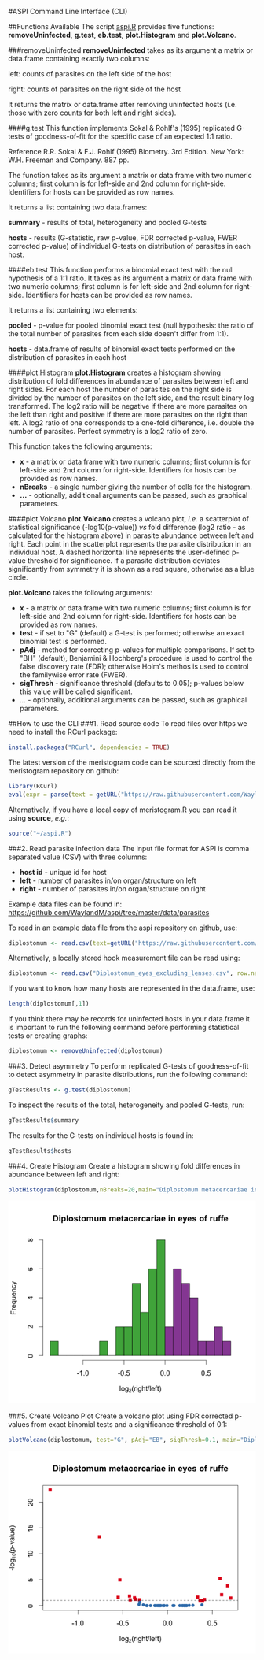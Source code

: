 #ASPI Command Line Interface (CLI)

##Functions Available
The script [aspi.R](https://github.com/WaylandM/aspi/blob/master/cli/aspi.R) provides five functions: **removeUninfected**, **g.test**, **eb.test**, **plot.Histogram** and **plot.Volcano**.


###removeUninfected
**removeUninfected** takes as its argument a matrix or data.frame containing exactly two columns: 

left: counts of parasites on the left side of the host

right: counts of parasites on the right side of the host

It returns the matrix or data.frame after removing uninfected hosts (i.e. those with zero counts for both left and right sides).

####g.test
This function implements Sokal & Rohlf's (1995) replicated G-tests of goodness-of-fit for the specific case of an expected 1:1 ratio.

Reference R.R. Sokal & F.J. Rohlf (1995) Biometry. 3rd Edition. New York: W.H. Freeman and Company. 887 pp.

The function takes as its argument a matrix or data frame with two numeric columns; first column is for left-side and 2nd column for right-side. Identifiers for hosts can be provided as row names.

It returns a list containing two data.frames:

**summary** - results of total, heterogeneity and pooled G-tests

**hosts** - results (G-statistic, raw p-value, FDR corrected p-value, FWER corrected p-value) of individual G-tests on distribution of parasites in each host.

####eb.test
This function performs a binomial exact test with the null hypothesis of a 1:1 ratio. It takes as its argument a matrix or data frame with two numeric columns; first column is for left-side and 2nd column for right-side. Identifiers for hosts can be provided as row names.

It returns a list containing two elements:

**pooled** - p-value for pooled binomial exact test (null hypothesis: the ratio of the total number of parasites from each side doesn't differ from 1:1).

**hosts** - data.frame of results of binomial exact tests performed on the distribution of parasites in each host

####plot.Histogram
**plot.Histogram** creates a histogram showing distribution of fold differences in abundance of parasites between left and right sides. For each host the number of parasites on the right side is divided by the number of parasites on the left side, and the result binary log transformed. The log2 ratio will be negative if there are more parasites on the left than right and positive if there are more parasites on the right than left. A log2 ratio of one corresponds to a one-fold difference, i.e. double the number of parasites. Perfect symmetry is a log2 ratio of zero.

This function takes the following arguments:
* **x** - a matrix or data frame with two numeric columns; first column is for left-side and 2nd column for right-side. Identifiers for hosts can be provided as row names.
* **nBreaks** - a single number giving the number of cells for the histogram.
* **...** - optionally, additional arguments can be passed, such as graphical parameters.

####plot.Volcano
**plot.Volcano** creates a volcano plot, *i.e.* a scatterplot of statistical significance (-log10(p-value)) *vs* fold difference (log2 ratio - as calculated for the histogram above) in parasite abundance between left and right. Each point in the scatterplot represents the parasite distribution in an individual host. A dashed horizontal line represents the user-defined p-value threshold for significance. If a parasite distribution deviates significantly from symmetry it is shown as a red square, otherwise as a blue circle.

**plot.Volcano** takes the following arguments:
* **x** - a matrix or data frame with two numeric columns; first column is for left-side and 2nd column for right-side. Identifiers for hosts can be provided as row names.
* **test** - if set to "G" (default) a G-test is performed; otherwise an exact binomial test is performed.
* **pAdj** - method for correcting p-values for multiple comparisons. If set to "BH" (default), Benjamini & Hochberg's procedure is used to control the false discovery rate (FDR); otherwise Holm's methos is used to control the familywise error rate (FWER).
* **sigThresh** - significance threshold (defaults to 0.05); p-values below this value will be called significant.
* *...* - optionally, additional arguments can be passed, such as graphical parameters.

##How to use the CLI
###1. Read source code
To read files over https we need to install the RCurl package:
```r
install.packages("RCurl", dependencies = TRUE)
```
The latest version of the meristogram code can be sourced directly from the meristogram repository on github:
```r
library(RCurl)
eval(expr = parse(text = getURL("https://raw.githubusercontent.com/WaylandM/aspi/master/cli/aspi.R", ssl.verifypeer=FALSE) ))
```
Alternatively, if you have a local copy of meristogram.R you can read it using **source**, *e.g.*:
```r
source("~/aspi.R")
```

###2. Read parasite infection data
The input file format for ASPI is comma separated value (CSV) with three columns:
* **host id** - unique id for host
* **left** - number of parasites in/on organ/structure on left
* **right** - number of parasites in/on organ/structure on right

Example data files can be found in: https://github.com/WaylandM/aspi/tree/master/data/parasites

To read in an example data file from the aspi repository on github, use:
```r
diplostomum <- read.csv(text=getURL("https://raw.githubusercontent.com/WaylandM/aspi/master/data/parasites/Diplostomum_eyes_excluding_lenses.csv"), row.names=1)
```
Alternatively, a locally stored hook measurement file can be read using:
```r
diplostomum <- read.csv("Diplostomum_eyes_excluding_lenses.csv", row.names=1)
```

If you want to know how many hosts are represented in the data.frame, use:
```r
length(diplostomum[,1])
```

If you think there may be records for uninfected hosts in your data.frame it is important to run the following command before performing statistical tests or creating graphs:
```r
diplostomum <- removeUninfected(diplostomum)
```

###3. Detect asymmetry
To perform replicated G-tests of goodness-of-fit to detect asymmetry in parasite distributions, run the following command:
```r
gTestResults <- g.test(diplostomum)
```

To inspect the results of the total, heterogeneity and pooled G-tests, run:
```r
gTestResults$summary
```

The results for the G-tests on individual hosts is found in:
```r
gTestResults$hosts
```

###4. Create Histogram
Create a histogram showing fold differences in abundance between left and right:
```r
plotHistogram(diplostomum,nBreaks=20,main="Diplostomum metacercariae in eyes of ruffe")
```

<img src="https://raw.githubusercontent.com/WaylandM/aspi/master/images/histogram.png" width="550" alt="Histogram">


###5. Create Volcano Plot
Create a volcano plot using FDR corrected p-values from exact binomial tests and a significance threshold of 0.1:
```r
plotVolcano(diplostomum, test="G", pAdj="EB", sigThresh=0.1, main="Diplostomum metacercariae in eyes of ruffe")
```

<img src="https://raw.githubusercontent.com/WaylandM/aspi/master/images/volcano_plot.png" width="550" alt="Volcano Plot">

